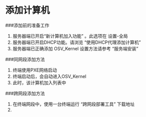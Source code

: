 # 添加计算机

###添加前的准备工作
1. 服务器端已开启“新计算机加入功能” 。此选项在 设置-全局
2. 服务器端已开启DHCP功能。请浏览 “使用DHCP代理添加计算机”
3. 服务器端已正确添加 OSV_Kernel  设置方法请参考 “服务端安装”



###同网段添加方法
1. 终端使用PXE网络启动
2. 终端启动后，会自动进入OSV_Kernel
3. 此时，该计算机加入列表中



###跨网段添加方法
1.  在终端网段中，使用一台终端运行 “跨网段部署工具”  下载地址
2.  


